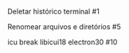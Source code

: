 Deletar histórico terminal #1



Renomear arquivos e diretórios #5




icu break libicui18 electron30 #10
